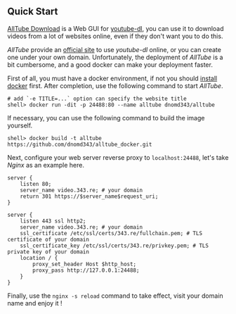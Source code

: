 ## Quick Start

[AllTube Download](https://github.com/Rudloff/alltube) is a Web GUI for [youtube-dl](https://github.com/ytdl-org/youtube-dl), you can use it to download videos from a lot of websites online, even if they don't want you to do this.

*AllTube* provide an [official site](http://alltubedownload.net/) to use *youtube-dl* online, or you can create one under your own domain. Unfortunately, the deployment of *AllTube* is a bit cumbersome, and a good docker can make your deployment faster.

First of all, you must have a docker environment, if not you should [install docker](https://docs.docker.com/engine/install/) first. After completion, use the following command to start *AllTube*.

```
# add `-e TITLE=...` option can specify the website title
shell> docker run -dit -p 24488:80 --name alltube dnomd343/alltube
```

If necessary, you can use the following command to build the image yourself.

```
shell> docker build -t alltube https://github.com/dnomd343/alltube_docker.git
```

Next, configure your web server reverse proxy to `localhost:24488`, let's take *Nginx* as an example here.

```
server {
    listen 80;
    server_name video.343.re; # your domain
    return 301 https://$server_name$request_uri;
}

server {
    listen 443 ssl http2;
    server_name video.343.re; # your domain
    ssl_certificate /etc/ssl/certs/343.re/fullchain.pem; # TLS certificate of your domain
    ssl_certificate_key /etc/ssl/certs/343.re/privkey.pem; # TLS private key of your domain
    location / {
        proxy_set_header Host $http_host;
        proxy_pass http://127.0.0.1:24488;
    }
}
```

Finally, use the `nginx -s reload` command to take effect, visit your domain name and enjoy it !
